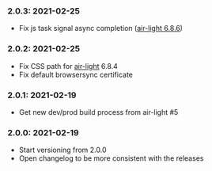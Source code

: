 ### 2.0.3: 2021-02-25

* Fix js task signal async completion ([air-light 6.8.6](https://github.com/digitoimistodude/air-light/releases/tag/6.8.6))

### 2.0.2: 2021-02-25

* Fix CSS path for [air-light](https://github.com/digitoimistodude/air-light/) 6.8.4
* Fix default browsersync certificate
### 2.0.1: 2021-02-19

* Get new dev/prod build process from air-light #5

### 2.0.0: 2021-02-19

* Start versioning from 2.0.0
* Open changelog to be more consistent with the releases
